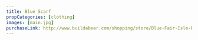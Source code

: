 ```yaml
---
title: Blue Scarf
propCategories: [clothing]
images: [main.jpg]
purchaseLink: http://www.buildabear.com/shopping/store/Blue-Fair-Isle-Hat-&-Scarf-Set-2-pc./productId=prod11560035
---
```

